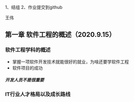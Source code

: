 1、结组
2、作业提交到github

王伟


## 第一章 软件工程的概述（2020.9.15）
### 软件工程学科的概述
* 掌握一项软件开发技术就能很好的就业，为啥还要学软件工程
* 软件项目的成功

##### 开发人员不是很重要
### IT行业人才格局以及成长路线

